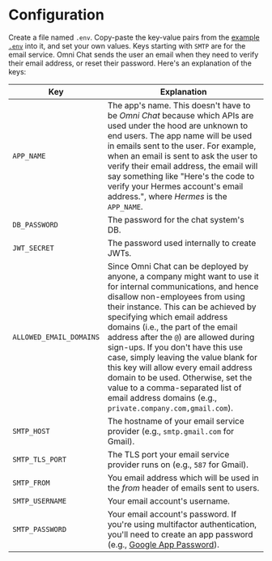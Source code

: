 # Configuration

Create a file named `.env`. Copy-paste the key-value pairs from the [example `.env`](.env) into it, and set your own values. Keys starting with `SMTP` are for the email service. Omni Chat sends the user an email when they need to verify their email address, or reset their password. Here's an explanation of the keys:

|Key|Explanation|
|---|---|
|`APP_NAME`|The app's name. This doesn't have to be _Omni Chat_ because which APIs are used under the hood are unknown to end users. The app name will be used in emails sent to the user. For example, when an email is sent to ask the user to verify their email address, the email will say something like "Here's the code to verify your Hermes account's email address.", where _Hermes_ is the `APP_NAME`.|
|`DB_PASSWORD`|The password for the chat system's DB.|
|`JWT_SECRET`|The password used internally to create JWTs.|
|`ALLOWED_EMAIL_DOMAINS`|Since Omni Chat can be deployed by anyone, a company might want to use it for internal communications, and hence disallow non-employees from using their instance. This can be achieved by specifying which email address domains (i.e., the part of the email address after the `@`) are allowed during sign-ups. If you don't have this use case, simply leaving the value blank for this key will allow every email address domain to be used. Otherwise, set the value to a comma-separated list of email address domains (e.g., `private.company.com,gmail.com`).|
|`SMTP_HOST`|The hostname of your email service provider (e.g., `smtp.gmail.com` for Gmail).|
|`SMTP_TLS_PORT`|The TLS port your email service provider runs on (e.g., `587` for Gmail).|
|`SMTP_FROM`|You email address which will be used in the _from_ header of emails sent to users.|
|`SMTP_USERNAME`|Your email account's username.|
|`SMTP_PASSWORD`|Your email account's password. If you're using multifactor authentication, you'll need to create an app password (e.g., [Google App Password](https://support.google.com/accounts/answer/185833)).|
